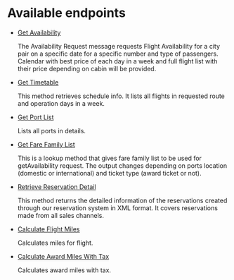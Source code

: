 # Available endpoints

- [Get Availability](GetAvailability.md)

	The Availability Request message requests Flight Availability for a city pair on a specific date for a specific number and type of passengers. Calendar with best price of each day in a week and full flight list with their price depending on cabin will be provided.

- [Get Timetable](GetTimetable.md)

	This method retrieves schedule info. It lists all flights in requested route and operation days in a week.
 

- [Get Port List](GetPortList.md)

	Lists all ports in details.
	
- [Get Fare Family List](GetFareFamilyList.md)

	This is a lookup method that gives fare family list to be used for getAvailability request. The output changes depending on ports location (domestic or international) and ticket type (award ticket or not). 	
- [Retrieve Reservation Detail](RetrieveReservationDetail.md)

	This method returns the detailed information of the reservations created through our reservation system in XML format. It covers reservations made from all sales channels.
	
- [Calculate Flight Miles](CalculateFlightMiles.md)

	Calculates miles for flight.
	
- [Calculate Award Miles With Tax](CalculateAwardMilesWithTax.md)

	Calculates award miles with tax.
	
